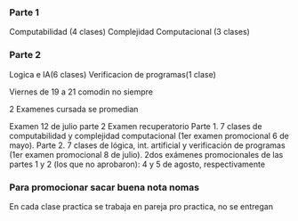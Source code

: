 ### Parte 1
Computabilidad (4 clases)
Complejidad Computacional (3 clases)
### Parte 2
Logica e IA(6 clases)
Verificacion de programas(1 clase)


Viernes de 19 a 21 comodin no siempre

2 Examenes cursada se promedian


Examen 12 de julio parte 2
Examen recuperatorio
Parte 1. 7 clases de computabilidad y complejidad computacional (1er examen promocional 6 de mayo). Parte 2. 7 clases de lógica, int. artificial y verificación de programas (1er examen promocional 8 de julio). 2dos exámenes promocionales de las partes 1 y 2 (los que no aprobaron): 4 y 5 de agosto, respectivamente
### Para promocionar sacar buena nota nomas 

En cada clase practica se trabaja en pareja pro practica, no se entregan

